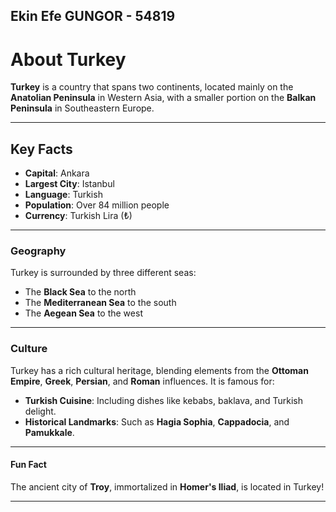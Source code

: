 ## Ekin Efe GUNGOR - 54819

# About Turkey

**Turkey** is a country that spans two continents, located mainly on the **Anatolian Peninsula** in Western Asia, with a smaller portion on the **Balkan Peninsula** in Southeastern Europe.

---

## Key Facts

- **Capital**: Ankara
- **Largest City**: Istanbul
- **Language**: Turkish
- **Population**: Over 84 million people
- **Currency**: Turkish Lira (₺)

---

### Geography

Turkey is surrounded by three different seas:
- The **Black Sea** to the north
- The **Mediterranean Sea** to the south
- The **Aegean Sea** to the west

---

### Culture

Turkey has a rich cultural heritage, blending elements from the **Ottoman Empire**, **Greek**, **Persian**, and **Roman** influences. It is famous for:
- **Turkish Cuisine**: Including dishes like kebabs, baklava, and Turkish delight.
- **Historical Landmarks**: Such as **Hagia Sophia**, **Cappadocia**, and **Pamukkale**.

---

#### Fun Fact

The ancient city of **Troy**, immortalized in **Homer's Iliad**, is located in Turkey!

---
